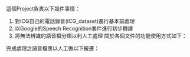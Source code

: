 這個Project負責以下幾件事情：
1. 對ICG自己的電話錄音(ICG_dataset)進行基本前處理
2. 以Google的Speech Recognition套件進行初步轉譯
3. 將無法辨識的語音檔分類以利人工處理
關於各個文件的功能使用方式如下：

完成處理之語音檔應以人工做以下搬遷：
